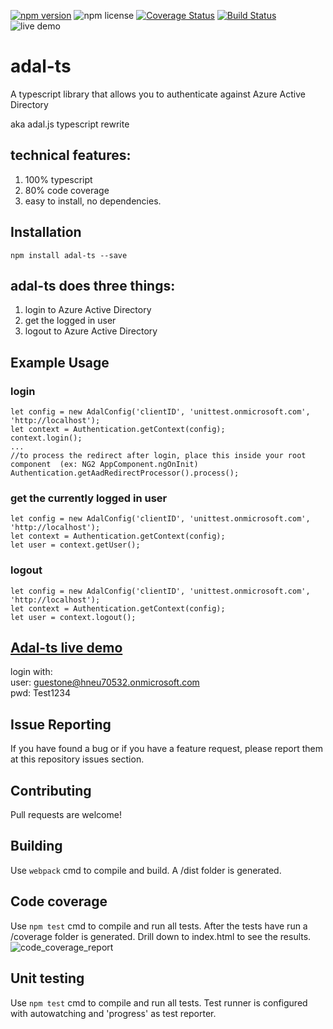 [![npm version](https://badge.fury.io/js/adal-ts.svg)](https://badge.fury.io/js/adal-ts)
![npm license](https://img.shields.io/npm/l/express.svg)
[![Coverage Status](https://coveralls.io/repos/github/HNeukermans/adal-ts/badge.svg)](https://coveralls.io/github/HNeukermans/adal-ts)
[![Build Status](https://travis-ci.org/HNeukermans/adal-ts.svg?branch=master)](https://travis-ci.org/HNeukermans/adal-ts)
![live demo](https://img.shields.io/badge/demo-live-orange.svg)

# adal-ts
A typescript library that allows you to authenticate against Azure Active Directory

aka adal.js typescript rewrite

## technical features:
 1. 100% typescript
 2. 80% code coverage
 3. easy to install, no dependencies.


## Installation
```
npm install adal-ts --save
```

## adal-ts does three things:
 1. login to Azure Active Directory
 2. get the logged in user
 3. logout to Azure Active Directory

## Example Usage

### login
```
let config = new AdalConfig('clientID', 'unittest.onmicrosoft.com', 'http://localhost');
let context = Authentication.getContext(config);
context.login();
...
//to process the redirect after login, place this inside your root component  (ex: NG2 AppComponent.ngOnInit)
Authentication.getAadRedirectProcessor().process();
```

### get the currently logged in user
```
let config = new AdalConfig('clientID', 'unittest.onmicrosoft.com', 'http://localhost');
let context = Authentication.getContext(config);
let user = context.getUser();

```

### logout
```
let config = new AdalConfig('clientID', 'unittest.onmicrosoft.com', 'http://localhost');
let context = Authentication.getContext(config);
let user = context.logout();

```
## [Adal-ts live demo](http://adal-ts-demo.azurewebsites.net/#/)

login with:  
    user: guestone@hneu70532.onmicrosoft.com <br>
    pwd: Test1234

## Issue Reporting

If you have found a bug or if you have a feature request, please report them at this repository issues section. 

## Contributing

Pull requests are welcome!

## Building

Use `webpack` cmd to compile and build. A /dist folder is generated.

## Code coverage

Use `npm test` cmd to compile and run all tests. After the tests have run a /coverage folder is generated. Drill down to index.html to see the results.
![code_coverage_report](https://cloud.githubusercontent.com/assets/2285199/20648817/5019e648-b4b1-11e6-8484-2887204ea783.png)

## Unit testing

Use `npm test` cmd to compile and run all tests. Test runner is configured with autowatching and 'progress' as test reporter. 

  
